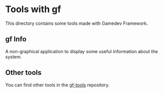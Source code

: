 # Tools with gf

This directory contains some tools made with Gamedev Framework.

## gf Info

A non-graphical application to display some useful information about the system.

## Other tools

You can find other tools in the [gf-tools](https://github.com/GamedevFramework/gf-tools) repository.
